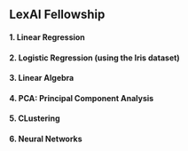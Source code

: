 ﻿##  LexAI Fellowship
#### 1. Linear Regression
#### 2. Logistic Regression (using the Iris dataset)
#### 3. Linear Algebra
#### 4. PCA: Principal Component Analysis
#### 5. CLustering
#### 6. Neural Networks
